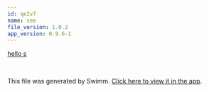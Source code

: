```yaml
---
id: qe2v7
name: see
file_version: 1.0.2
app_version: 0.9.6-1
---
```


[hello s](hello-s.zk4s9.sw.md)

<br/>

This file was generated by Swimm. [Click here to view it in the app](http://localhost:5001/repos/Z2l0aHViJTNBJTNBVGVzdFJlcG8xJTNBJTNBU2hhdWxBbXJhblM=/docs/qe2v7).